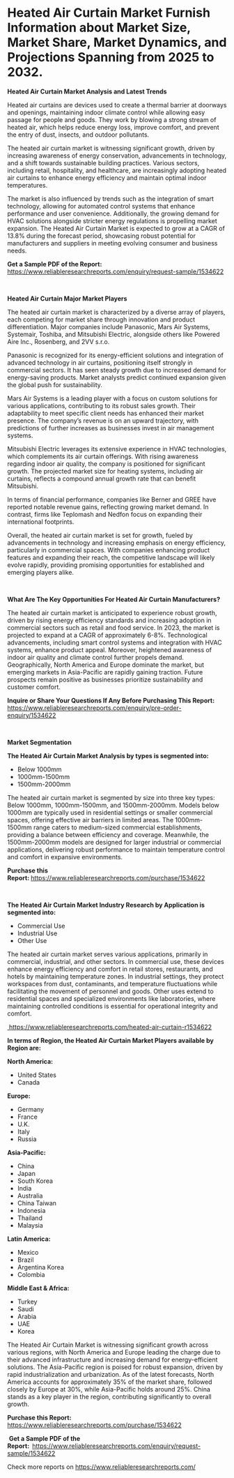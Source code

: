 <p><h1>Heated Air Curtain Market Furnish Information about Market Size, Market Share, Market Dynamics, and Projections Spanning from 2025 to 2032.</h1></p><p><strong>Heated Air Curtain Market Analysis and Latest Trends</strong></p>
<p><p>Heated air curtains are devices used to create a thermal barrier at doorways and openings, maintaining indoor climate control while allowing easy passage for people and goods. They work by blowing a strong stream of heated air, which helps reduce energy loss, improve comfort, and prevent the entry of dust, insects, and outdoor pollutants. </p><p>The heated air curtain market is witnessing significant growth, driven by increasing awareness of energy conservation, advancements in technology, and a shift towards sustainable building practices. Various sectors, including retail, hospitality, and healthcare, are increasingly adopting heated air curtains to enhance energy efficiency and maintain optimal indoor temperatures. </p><p>The market is also influenced by trends such as the integration of smart technology, allowing for automated control systems that enhance performance and user convenience. Additionally, the growing demand for HVAC solutions alongside stricter energy regulations is propelling market expansion. The Heated Air Curtain Market is expected to grow at a CAGR of 13.8% during the forecast period, showcasing robust potential for manufacturers and suppliers in meeting evolving consumer and business needs.</p></p>
<p><strong>Get a Sample PDF of the Report:&nbsp;</strong> <a href="https://www.reliableresearchreports.com/enquiry/request-sample/1534622?utm_campaign=3358&utm_medium=2&utm_source=Github&utm_content=ia&utm_term=08042025&utm_id=heated-air-curtain">https://www.reliableresearchreports.com/enquiry/request-sample/1534622</a></p>
<p>&nbsp;</p>
<p><strong>Heated Air Curtain Major Market Players</strong></p>
<p><p>The heated air curtain market is characterized by a diverse array of players, each competing for market share through innovation and product differentiation. Major companies include Panasonic, Mars Air Systems, Systemair, Toshiba, and Mitsubishi Electric, alongside others like Powered Aire Inc., Rosenberg, and 2VV s.r.o.</p><p>Panasonic is recognized for its energy-efficient solutions and integration of advanced technology in air curtains, positioning itself strongly in commercial sectors. It has seen steady growth due to increased demand for energy-saving products. Market analysts predict continued expansion given the global push for sustainability.</p><p>Mars Air Systems is a leading player with a focus on custom solutions for various applications, contributing to its robust sales growth. Their adaptability to meet specific client needs has enhanced their market presence. The company’s revenue is on an upward trajectory, with predictions of further increases as businesses invest in air management systems.</p><p>Mitsubishi Electric leverages its extensive experience in HVAC technologies, which complements its air curtain offerings. With rising awareness regarding indoor air quality, the company is positioned for significant growth. The projected market size for heating systems, including air curtains, reflects a compound annual growth rate that can benefit Mitsubishi.</p><p>In terms of financial performance, companies like Berner and GREE have reported notable revenue gains, reflecting growing market demand. In contrast, firms like Teplomash and Nedfon focus on expanding their international footprints.</p><p>Overall, the heated air curtain market is set for growth, fueled by advancements in technology and increasing emphasis on energy efficiency, particularly in commercial spaces. With companies enhancing product features and expanding their reach, the competitive landscape will likely evolve rapidly, providing promising opportunities for established and emerging players alike.</p></p>
<p>&nbsp;</p>
<p><strong>What Are The Key Opportunities For Heated Air Curtain Manufacturers?</strong></p>
<p><p>The heated air curtain market is anticipated to experience robust growth, driven by rising energy efficiency standards and increasing adoption in commercial sectors such as retail and food service. In 2023, the market is projected to expand at a CAGR of approximately 6-8%. Technological advancements, including smart control systems and integration with HVAC systems, enhance product appeal. Moreover, heightened awareness of indoor air quality and climate control further propels demand. Geographically, North America and Europe dominate the market, but emerging markets in Asia-Pacific are rapidly gaining traction. Future prospects remain positive as businesses prioritize sustainability and customer comfort.</p></p>
<p><strong>Inquire or Share Your Questions If Any Before Purchasing This Report:</strong> <a href="https://www.reliableresearchreports.com/enquiry/pre-order-enquiry/1534622?utm_campaign=3358&utm_medium=2&utm_source=Github&utm_content=ia&utm_term=08042025&utm_id=heated-air-curtain">https://www.reliableresearchreports.com/enquiry/pre-order-enquiry/1534622</a></p>
<p>&nbsp;</p>
<p><strong>Market Segmentation</strong></p>
<p><strong>The Heated Air Curtain Market Analysis by types is segmented into:</strong></p>
<p><ul><li>Below 1000mm</li><li>1000mm-1500mm</li><li>1500mm-2000mm</li></ul></p>
<p><p>The heated air curtain market is segmented by size into three key types: Below 1000mm, 1000mm-1500mm, and 1500mm-2000mm. Models below 1000mm are typically used in residential settings or smaller commercial spaces, offering effective air barriers in limited areas. The 1000mm-1500mm range caters to medium-sized commercial establishments, providing a balance between efficiency and coverage. Meanwhile, the 1500mm-2000mm models are designed for larger industrial or commercial applications, delivering robust performance to maintain temperature control and comfort in expansive environments.</p></p>
<p><strong>Purchase this Report:&nbsp;</strong><a href="https://www.reliableresearchreports.com/purchase/1534622?utm_campaign=3358&utm_medium=2&utm_source=Github&utm_content=ia&utm_term=08042025&utm_id=heated-air-curtain">https://www.reliableresearchreports.com/purchase/1534622</a></p>
<p>&nbsp;</p>
<p><strong>The Heated Air Curtain Market Industry Research by Application is segmented into:</strong></p>
<p><ul><li>Commercial Use</li><li>Industrial Use</li><li>Other Use</li></ul></p>
<p><p>The heated air curtain market serves various applications, primarily in commercial, industrial, and other sectors. In commercial use, these devices enhance energy efficiency and comfort in retail stores, restaurants, and hotels by maintaining temperature zones. In industrial settings, they protect workspaces from dust, contaminants, and temperature fluctuations while facilitating the movement of personnel and goods. Other uses extend to residential spaces and specialized environments like laboratories, where maintaining controlled conditions is essential for operational integrity and comfort.</p></p>
<p><a href="https://www.reliableresearchreports.com/heated-air-curtain-r1534622?utm_campaign=3358&utm_medium=2&utm_source=Github&utm_content=ia&utm_term=08042025&utm_id=heated-air-curtain">&nbsp;https://www.reliableresearchreports.com/heated-air-curtain-r1534622</a></p>
<p><strong>In terms of Region, the Heated Air Curtain Market Players available by Region are:</strong></p>
<p>
    <p> <strong> North America: </strong>
        <ul>
            <li>United States</li>
            <li>Canada</li>
        </ul>
        </p> 
    <p> <strong> Europe: </strong>
        <ul>
            <li>Germany</li>
            <li>France</li>
            <li>U.K.</li>
            <li>Italy</li>
            <li>Russia</li>
        </ul>
        </p> 
    <p> <strong> Asia-Pacific: </strong>
        <ul>
            <li>China</li>
            <li>Japan</li>
            <li>South Korea</li>
            <li>India</li>
            <li>Australia</li>
            <li>China Taiwan</li>
            <li>Indonesia</li>
            <li>Thailand</li>
            <li>Malaysia</li>
        </ul>
        </p> 
    <p> <strong> Latin America: </strong>
        <ul>
            <li>Mexico</li>
            <li>Brazil</li>
            <li>Argentina Korea</li>
            <li>Colombia</li>
        </ul>
        </p> 
    <p> <strong> Middle East & Africa: </strong>
        <ul>
            <li>Turkey</li>
            <li>Saudi</li>
            <li>Arabia</li>
            <li>UAE</li>
            <li>Korea</li>
        </ul>
    </p>
    </p>
<p><p>The Heated Air Curtain Market is witnessing significant growth across various regions, with North America and Europe leading the charge due to their advanced infrastructure and increasing demand for energy-efficient solutions. The Asia-Pacific region is poised for robust expansion, driven by rapid industrialization and urbanization. As of the latest forecasts, North America accounts for approximately 35% of the market share, followed closely by Europe at 30%, while Asia-Pacific holds around 25%. China stands as a key player in the region, contributing significantly to overall growth.</p></p>
<p><strong>Purchase this Report: </strong><a href="https://www.reliableresearchreports.com/purchase/1534622?utm_campaign=3358&utm_medium=2&utm_source=Github&utm_content=ia&utm_term=08042025&utm_id=heated-air-curtain">https://www.reliableresearchreports.com/purchase/1534622</a></p>
<p>&nbsp;<strong>Get a Sample PDF of the Report:&nbsp;&nbsp;</strong><a href="https://www.reliableresearchreports.com/enquiry/request-sample/1534622?utm_campaign=3358&utm_medium=2&utm_source=Github&utm_content=ia&utm_term=08042025&utm_id=heated-air-curtain">https://www.reliableresearchreports.com/enquiry/request-sample/1534622</a></p>
<p><strong></strong></p>
<p>Check more reports on <a href="https://www.reliableresearchreports.com/?utm_campaign=3358&utm_medium=2&utm_source=Github&utm_content=ia&utm_term=08042025&utm_id=heated-air-curtain">https://www.reliableresearchreports.com/</a></p>